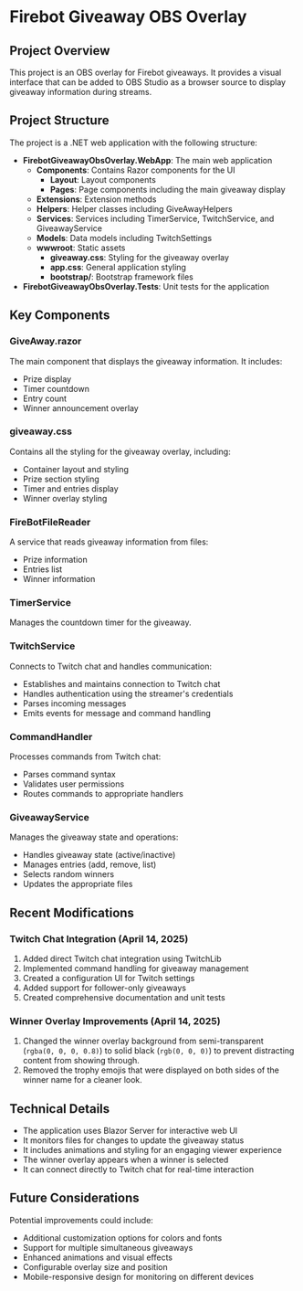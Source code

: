 # Firebot Giveaway OBS Overlay

## Project Overview

This project is an OBS overlay for Firebot giveaways. It provides a visual interface that can be added to OBS Studio as a browser source to display giveaway information during streams.

## Project Structure

The project is a .NET web application with the following structure:

- **FirebotGiveawayObsOverlay.WebApp**: The main web application
  - **Components**: Contains Razor components for the UI
    - **Layout**: Layout components
    - **Pages**: Page components including the main giveaway display
  - **Extensions**: Extension methods
  - **Helpers**: Helper classes including GiveAwayHelpers
  - **Services**: Services including TimerService, TwitchService, and GiveawayService
  - **Models**: Data models including TwitchSettings
  - **wwwroot**: Static assets
    - **giveaway.css**: Styling for the giveaway overlay
    - **app.css**: General application styling
    - **bootstrap/**: Bootstrap framework files
- **FirebotGiveawayObsOverlay.Tests**: Unit tests for the application

## Key Components

### GiveAway.razor

The main component that displays the giveaway information. It includes:
- Prize display
- Timer countdown
- Entry count
- Winner announcement overlay

### giveaway.css

Contains all the styling for the giveaway overlay, including:
- Container layout and styling
- Prize section styling
- Timer and entries display
- Winner overlay styling

### FireBotFileReader

A service that reads giveaway information from files:
- Prize information
- Entries list
- Winner information

### TimerService

Manages the countdown timer for the giveaway.

### TwitchService

Connects to Twitch chat and handles communication:
- Establishes and maintains connection to Twitch chat
- Handles authentication using the streamer's credentials
- Parses incoming messages
- Emits events for message and command handling

### CommandHandler

Processes commands from Twitch chat:
- Parses command syntax
- Validates user permissions
- Routes commands to appropriate handlers

### GiveawayService

Manages the giveaway state and operations:
- Handles giveaway state (active/inactive)
- Manages entries (add, remove, list)
- Selects random winners
- Updates the appropriate files

## Recent Modifications

### Twitch Chat Integration (April 14, 2025)

1. Added direct Twitch chat integration using TwitchLib
2. Implemented command handling for giveaway management
3. Created a configuration UI for Twitch settings
4. Added support for follower-only giveaways
5. Created comprehensive documentation and unit tests

### Winner Overlay Improvements (April 14, 2025)

1. Changed the winner overlay background from semi-transparent (`rgba(0, 0, 0, 0.8)`) to solid black (`rgb(0, 0, 0)`) to prevent distracting content from showing through.
2. Removed the trophy emojis that were displayed on both sides of the winner name for a cleaner look.

## Technical Details

- The application uses Blazor Server for interactive web UI
- It monitors files for changes to update the giveaway status
- It includes animations and styling for an engaging viewer experience
- The winner overlay appears when a winner is selected
- It can connect directly to Twitch chat for real-time interaction

## Future Considerations

Potential improvements could include:
- Additional customization options for colors and fonts
- Support for multiple simultaneous giveaways
- Enhanced animations and visual effects
- Configurable overlay size and position
- Mobile-responsive design for monitoring on different devices